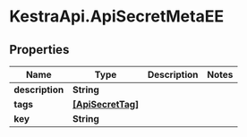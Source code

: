 # KestraApi.ApiSecretMetaEE

## Properties

Name | Type | Description | Notes
------------ | ------------- | ------------- | -------------
**description** | **String** |  | 
**tags** | [**[ApiSecretTag]**](ApiSecretTag.md) |  | 
**key** | **String** |  | 


